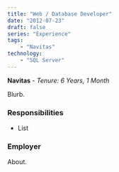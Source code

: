 ```yaml
---
title: "Web / Database Developer"
date: "2012-07-23"
draft: false
series: "Experience"
tags: 
    - "Navitas"
technology:
    - "SQL Server"
---
```


**Navitas** - 
*Tenure: 6 Years, 1 Month*

Blurb.

### Responsibilities
- List

### Employer
About.
